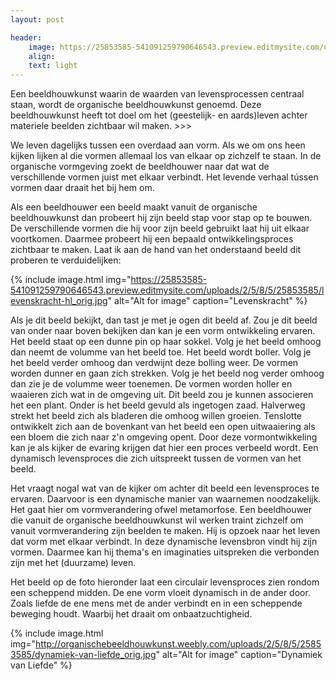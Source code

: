 ```yaml
---
layout: post

header:
    image: https://25853585-541091259790646543.preview.editmysite.com/uploads/2/5/8/5/25853585/verbonden_orig.jpg
    align:
    text: light
---
```

Een beeldhouwkunst waarin de waarden van levensprocessen centraal staan, wordt de organische beeldhouwkunst genoemd. Deze beeldhouwkunst heeft tot doel om het (geestelijk- en aards)leven achter materiele beelden zichtbaar wil maken. >>>

We leven dagelijks tussen een overdaad aan vorm. Als we om ons heen kijken lijken al die vormen allemaal los van elkaar op zichzelf te staan. In de organische vormgeving zoekt de beeldhouwer naar dat wat de verschillende vormen juist met elkaar verbindt. Het levende verhaal tússen vormen daar draait het bij hem om.

Als een beeldhouwer een beeld maakt vanuit de organische beeldhouwkunst dan probeert hij zijn beeld stap voor stap op te bouwen. De verschillende vormen die hij voor zijn beeld gebruikt laat hij uit elkaar voortkomen. Daarmee probeert hij een bepaald ontwikkelingsproces zichtbaar te maken.
Laat ik aan de hand van het onderstaand beeld dit proberen te verduidelijken:


{% include image.html img="https://25853585-541091259790646543.preview.editmysite.com/uploads/2/5/8/5/25853585/levenskracht-hl_orig.jpg" alt="Alt for image" caption="Levenskracht" %}

Als je dit beeld bekijkt, dan tast je met je ogen dit beeld af. Zou je dit beeld van onder naar boven bekijken dan kan je een vorm ontwikkeling ervaren. Het beeld staat op een dunne pin op haar sokkel. Volg je het beeld omhoog dan neemt de volumme van het beeld toe. Het beeld wordt boller. Volg je het beeld verder omhoog dan verdwijnt deze bolling weer. De vormen worden dunner en gaan zich strekken. Volg je het beeld nog verder omhoog dan zie je de volumme weer toenemen. De vormen worden holler en waaieren zich wat in de omgeving uit.
Dit beeld zou je kunnen associeren het een plant. Onder is het beeld gevuld als ingetogen zaad. Halverweg strekt het beeld zich als bladeren die omhoog willen groeien. Tenslotte ontwikkelt zich aan de bovenkant van het beeld een open uitwaaiering als een bloem die zich naar z'n omgeving opent.
Door deze vormontwikkeling kan je als kijker de evaring krijgen dat hier een proces verbeeld wordt. Een dynamisch levensproces die zich uitspreekt tussen de vormen van het beeld.

Het vraagt nogal wat van de kijker om achter dit beeld een levensproces te ervaren. Daarvoor is een dynamische manier van waarnemen noodzakelijk. Het gaat hier om vormverandering ofwel metamorfose. Een beeldhouwer die vanuit de organische beeldhouwkunst wil werken traint zichzelf om vanuit vormverandering zijn beelden te maken. Hij is opzoek naar het leven dat vorm met elkaar verbindt. In deze dynamische levensbron vindt hij zijn vormen.
Daarmee kan hij thema's en imaginaties uitspreken die verbonden zijn met het (duurzame) leven.

Het beeld op de foto hieronder laat een circulair levensproces zien rondom een scheppend midden. De ene vorm vloeit dynamisch in de ander door. Zoals liefde de ene mens met de ander verbindt en in een scheppende beweging houdt. Waarbij het draait om onbaatzuchtigheid.


{% include image.html img="http://organischebeeldhouwkunst.weebly.com/uploads/2/5/8/5/25853585/dynamiek-van-liefde_orig.jpg" alt="Alt for image" caption="Dynamiek van Liefde" %}
